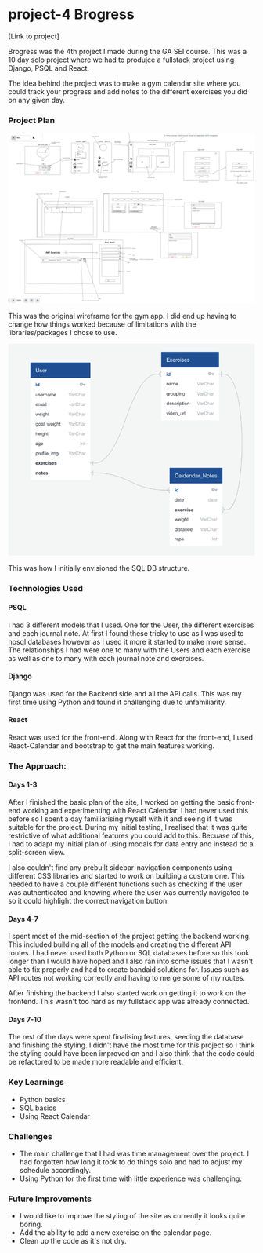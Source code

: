 # project-4 Brogress
[Link to project]

Brogress was the 4th project I made during the GA SEI course. This was a 10 day solo project where we had to produjce a fullstack project using Django, PSQL and React. 

The idea behind the project was to make a gym calendar site where you could track your progress and add notes to the different exercises you did on any given day. 

### Project Plan

![Project Wireframe](client/public/images/Screenshot%202022-06-27%20at%2014.14.49.png)

This was the original wireframe for the gym app. I did end up having to change how things worked because of limitations with the libraries/packages I chose to use.

![Backend Setup](client/public/images/Screenshot%202022-06-08%20at%2016.59.25.png)

This was how I initially envisioned the SQL DB structure.


### Technologies Used

#### PSQL

I had 3 different models that I used. One for the User, the different exercises and each journal note. At first I found these tricky to use as I was used to nosql databases however as I 
used it more it started to make more sense. The relationships I had were one to many with the Users and each exercise as well as one to many with each journal note and exercises. 

#### Django

Django was used for the Backend side and all the API calls. This was my first time using Python and found it challenging due to unfamiliarity.


#### React

React was used for the front-end. Along with React for the front-end, I used React-Calendar and bootstrap to get the main features working.

### The Approach:

#### Days 1-3

After I finished the basic plan of the site, I worked on getting the basic front-end working and experimenting with React Calendar. I had never used this before so 
I spent a day familiarising myself with it and seeing if it was suitable for the project. During my initial testing, I realised that it was quite restrictive of what 
additional features you could add to this. Becuase of this, I had to adapt my initial plan of using modals for data entry and instead do a split-screen view. 

I also couldn't find any prebuilt sidebar-navigation components using different CSS libraries and started to work on building a custom one. This needed to have a couple 
different functions such as checking if the user was authenticated and knowing where the user was currently navigated to so it could highlight the correct navigation button. 

#### Days 4-7

I spent most of the mid-section of the project getting the backend working. This included building all of the models and creating the different API routes. I had never used both Python or 
SQL databases before so this took longer than I would have hoped and I also ran into some issues that I wasn't able to fix properly and had to create bandaid solutions for. Issues such as API 
routes not working correctly and having to merge some of my routes. 

After finishing the backend I also started work on getting it to work on the frontend. This wasn't too hard as my fullstack app was already connected.

#### Days 7-10

The rest of the days were spent finalising features, seeding the database and finishing the styling. I didn't have the most time for this project so I think the styling could have been improved on 
and I also think that the code could be refactored to be made more readable and efficient. 


### Key Learnings
- Python basics
- SQL basics
- Using React Calendar

### Challenges
- The main challenge that I had was time management over the project. I had forgotten how long it took to do things solo and had to adjust my schedule accordingly.
- Using Python for the first time with little experience was challenging.

### Future Improvements
- I would like to improve the styling of the site as currently it looks quite boring. 
- Add the ability to add a new exercise on the calendar page.
- Clean up the code as it's not dry.
